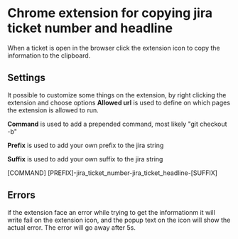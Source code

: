 # Chrome extension for copying jira ticket number and headline
When a ticket is open in the browser click the extension icon to copy the information to the clipboard.

## Settings
It possible to customize some things on the extension, by right clicking the extension and choose options
**Allowed url** is used to define on which pages the extension is allowed to run.

**Command** is used to add a prepended command, most likely "git checkout -b"

**Prefix** is used to add your own prefix to the jira string 

**Suffix** is used to add your own suffix to the jira string


[COMMAND] [PREFIX]-jira_ticket_number-jira_ticket_headline-[SUFFIX]

## Errors
if the extension face an error while trying to get the informationm it will write fail on the extension icon, and the popup text on the icon will show the actual error.
The error will go away after 5s.
